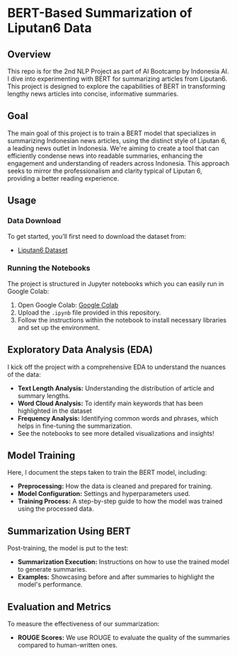 
# BERT-Based Summarization of Liputan6 Data

## Overview
This repo is for the 2nd NLP Project as part of AI Bootcamp by Indonesia AI.
I dive into experimenting with BERT for summarizing articles from Liputan6. This project is designed to explore the capabilities of BERT in transforming lengthy news articles into concise, informative summaries.

## Goal
The main goal of this project is to train a BERT model that specializes in summarizing Indonesian news articles, using the distinct style of Liputan 6, a leading news outlet in Indonesia. We're aiming to create a tool that can efficiently condense news into readable summaries, enhancing the engagement and understanding of readers across Indonesia. This approach seeks to mirror the professionalism and clarity typical of Liputan 6, providing a better reading experience.

## Usage
### Data Download
To get started, you’ll first need to download the dataset from:
- [Liputan6 Dataset](https://huggingface.co/datasets/id_liputan6)

### Running the Notebooks
The project is structured in Jupyter notebooks which you can easily run in Google Colab:
1. Open Google Colab: [Google Colab](https://colab.research.google.com/)
2. Upload the `.ipynb` file provided in this repository.
3. Follow the instructions within the notebook to install necessary libraries and set up the environment.

## Exploratory Data Analysis (EDA)
I kick off the project with a comprehensive EDA to understand the nuances of the data:
- **Text Length Analysis:** Understanding the distribution of article and summary lengths.
- **Word Cloud Analysis:** To identify main keywords that has been highlighted in the dataset
- **Frequency Analysis:** Identifying common words and phrases, which helps in fine-tuning the summarization.
- See the notebooks to see more detailed visualizations and insights!

## Model Training
Here, I document the steps taken to train the BERT model, including:
- **Preprocessing:** How the data is cleaned and prepared for training.
- **Model Configuration:** Settings and hyperparameters used.
- **Training Process:** A step-by-step guide to how the model was trained using the processed data.

## Summarization Using BERT
Post-training, the model is put to the test:
- **Summarization Execution:** Instructions on how to use the trained model to generate summaries.
- **Examples:** Showcasing before and after summaries to highlight the model's performance.

## Evaluation and Metrics
To measure the effectiveness of our summarization:
- **ROUGE Scores:** We use ROUGE to evaluate the quality of the summaries compared to human-written ones.
